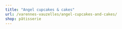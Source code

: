 ```yaml
---
title: "Angel cupcakes & cakes"
url: /varennes-vauzelles/angel-cupcakes-and-cakes/
shop: pâtisserie
---
```

